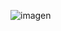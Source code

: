 ![imagen](https://user-images.githubusercontent.com/90753482/136006240-0bd51d66-3eb4-4386-b612-c8df3f8bd9e7.png)
